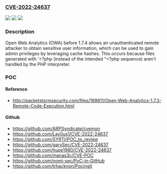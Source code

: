 ### [CVE-2022-24637](https://cve.mitre.org/cgi-bin/cvename.cgi?name=CVE-2022-24637)
![](https://img.shields.io/static/v1?label=Product&message=n%2Fa&color=blue)
![](https://img.shields.io/static/v1?label=Version&message=n%2Fa&color=blue)
![](https://img.shields.io/static/v1?label=Vulnerability&message=n%2Fa&color=brighgreen)

### Description

Open Web Analytics (OWA) before 1.7.4 allows an unauthenticated remote attacker to obtain sensitive user information, which can be used to gain admin privileges by leveraging cache hashes. This occurs because files generated with '<?php (instead of the intended "<?php sequence) aren't handled by the PHP interpreter.

### POC

#### Reference
- http://packetstormsecurity.com/files/169811/Open-Web-Analytics-1.7.3-Remote-Code-Execution.html

#### Github
- https://github.com/ARPSyndicate/cvemon
- https://github.com/Lay0us1/CVE-2022-24637
- https://github.com/SYRTI/POC_to_review
- https://github.com/garySec/CVE-2022-24637
- https://github.com/hupe1980/CVE-2022-24637
- https://github.com/manas3c/CVE-POC
- https://github.com/nomi-sec/PoC-in-GitHub
- https://github.com/trhacknon/Pocingit

